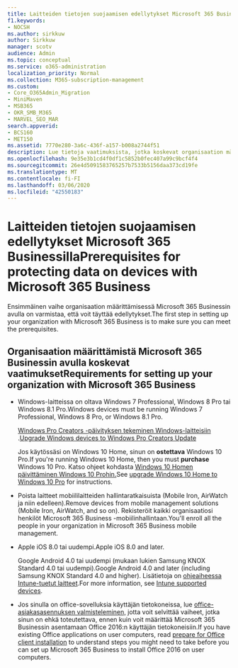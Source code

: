 ```yaml
---
title: Laitteiden tietojen suojaamisen edellytykset Microsoft 365 Businessilla
f1.keywords:
- NOCSH
ms.author: sirkkuw
author: Sirkkuw
manager: scotv
audience: Admin
ms.topic: conceptual
ms.service: o365-administration
localization_priority: Normal
ms.collection: M365-subscription-management
ms.custom:
- Core_O365Admin_Migration
- MiniMaven
- MSB365
- OKR_SMB_M365
- MARVEL_SEO_MAR
search.appverid:
- BCS160
- MET150
ms.assetid: 7770e280-3a6c-436f-a157-b008a2744f51
description: Lue tietoja vaatimuksista, jotka koskevat organisaation määrittämistä Microsoft 365 Businessin avulla ja työtietojen suojaamista käyttäjien laitteissa.
ms.openlocfilehash: 9e35e3b1cd4f0df1c5852b0fec407a99c9bcf4f4
ms.sourcegitcommit: 26e4d5091583765257b7533b5156daa373cd19fe
ms.translationtype: MT
ms.contentlocale: fi-FI
ms.lasthandoff: 03/06/2020
ms.locfileid: "42550183"
---
```

# <a name="prerequisites-for-protecting-data-on-devices-with-microsoft-365-business"></a><span data-ttu-id="5785c-103">Laitteiden tietojen suojaamisen edellytykset Microsoft 365 Businessilla</span><span class="sxs-lookup"><span data-stu-id="5785c-103">Prerequisites for protecting data on devices with Microsoft 365 Business</span></span>

<span data-ttu-id="5785c-104">Ensimmäinen vaihe organisaation määrittämisessä Microsoft 365 Businessin avulla on varmistaa, että voit täyttää edellytykset.</span><span class="sxs-lookup"><span data-stu-id="5785c-104">The first step in setting up your organization with Microsoft 365 Business is to make sure you can meet the prerequisites.</span></span>
  
## <a name="requirements-for-setting-up-your-organization-with-microsoft-365-business"></a><span data-ttu-id="5785c-105">Organisaation määrittämistä Microsoft 365 Businessin avulla koskevat vaatimukset</span><span class="sxs-lookup"><span data-stu-id="5785c-105">Requirements for setting up your organization with Microsoft 365 Business</span></span>

- <span data-ttu-id="5785c-106">Windows-laitteissa on oltava Windows 7 Professional, Windows 8 Pro tai Windows 8.1 Pro.</span><span class="sxs-lookup"><span data-stu-id="5785c-106">Windows devices must be running Windows 7 Professional, Windows 8 Pro, or Windows 8.1 Pro.</span></span>
    
    <span data-ttu-id="5785c-107">[Windows Pro Creators -päivityksen tekeminen Windows-laitteisiin](upgrade-to-windows-pro-creators-update.md) .</span><span class="sxs-lookup"><span data-stu-id="5785c-107">[Upgrade Windows devices to Windows Pro Creators Update](upgrade-to-windows-pro-creators-update.md)</span></span>
    
    <span data-ttu-id="5785c-108">Jos käytössäsi on Windows 10 Home, sinun on **ostettava** Windows 10 Pro.</span><span class="sxs-lookup"><span data-stu-id="5785c-108">If you're running Windows 10 Home, then you must **purchase** Windows  10 Pro.</span></span> <span data-ttu-id="5785c-109">Katso ohjeet kohdasta [Windows 10 Homen päivittäminen Windows 10 Prohin.](https://support.office.com/article/0aee10c1-4d34-43ee-a325-579c6c2df90e?ui=en-US&rs=en-US&ad=US)</span><span class="sxs-lookup"><span data-stu-id="5785c-109">See [upgrade Windows 10 Home to Windows 10 Pro](https://support.office.com/article/0aee10c1-4d34-43ee-a325-579c6c2df90e?ui=en-US&rs=en-US&ad=US) for instructions.</span></span> 
    
- <span data-ttu-id="5785c-110">Poista laitteet mobiililaitteiden hallintaratkaisuista (Mobile Iron, AirWatch ja niin edelleen).</span><span class="sxs-lookup"><span data-stu-id="5785c-110">Remove devices from mobile management solutions (Mobile Iron, AirWatch, and so on).</span></span> <span data-ttu-id="5785c-111">Rekisteröit kaikki organisaatiosi henkilöt Microsoft 365 Business -mobiilinhallintaan.</span><span class="sxs-lookup"><span data-stu-id="5785c-111">You'll enroll all the people in your organization in Microsoft 365 Business mobile management.</span></span>
    
- <span data-ttu-id="5785c-112">Apple iOS 8.0 tai uudempi.</span><span class="sxs-lookup"><span data-stu-id="5785c-112">Apple iOS 8.0 and later.</span></span>
    
    <span data-ttu-id="5785c-113">Google Android 4.0 tai uudempi (mukaan lukien Samsung KNOX Standard 4.0 tai uudempi).</span><span class="sxs-lookup"><span data-stu-id="5785c-113">Google Android 4.0 and later (including Samsung KNOX Standard 4.0 and higher).</span></span> <span data-ttu-id="5785c-114">Lisätietoja on [ohjeaiheessa Intune-tuetut laitteet](https://go.microsoft.com/fwlink/p/?linkid=852307).</span><span class="sxs-lookup"><span data-stu-id="5785c-114">For more information, see [Intune supported devices](https://go.microsoft.com/fwlink/p/?linkid=852307).</span></span>
    
- <span data-ttu-id="5785c-115">Jos sinulla on office-sovelluksia käyttäjän tietokoneissa, lue [office-asiakasasennuksen valmisteleminen,](prepare-for-office-client-deployment.md) jotta voit selvittää vaiheet, jotka sinun on ehkä toteutettava, ennen kuin voit määrittää Microsoft 365 Businessin asentamaan Office 2016:n käyttäjän tietokoneisiin.</span><span class="sxs-lookup"><span data-stu-id="5785c-115">If you have existing Office applications on user computers, read [prepare for Office client installation](prepare-for-office-client-deployment.md) to understand steps you might need to take before you can set up Microsoft 365 Business to install Office 2016 on user computers.</span></span> 
